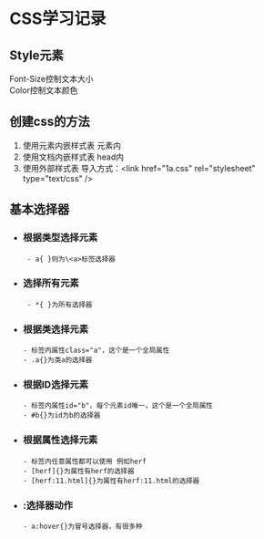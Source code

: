 # CSS学习记录
## Style元素
Font-Size控制文本大小<br>
Color控制文本颜色<br>
## 创建css的方法
1. 使用元素内嵌样式表 元素内
2. 使用文档内嵌样式表 head内
3. 使用外部样式表 导入方式：\<link href="1a.css" rel="stylesheet" type="text/css" /> 
## 基本选择器
- ### 根据类型选择元素
       - a{ }则为\<a>标签选择器
- ### 选择所有元素
       - *{ }为所有选择器
- ### 根据类选择元素
      - 标签内属性class="a"，这个是一个全局属性
      - .a{}为类a的选择器
- ### 根据ID选择元素
      - 标签内属性id="b"，每个元素id唯一，这个是一个全局属性
      - #b{}为id为b的选择器
- ### 根据属性选择元素
      - 标签内任意属性都可以使用 例如herf
      - [herf]{}为属性有herf的选择器
      - [herf:11.html]{}为属性有herf:11.html的选择器
- ### :选择器动作
      - a:hover{}为冒号选择器，有很多种